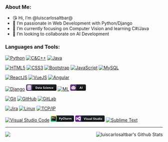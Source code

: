 ### About Me:
- 😘 Hi, I’m @luiscarlosaltbar@
- 👀 I’m passionate in Web Development with Python/Django
- 💫 I’m currently focusing on Computer Vision and learning C#/Java
- 💞️ I’m looking to collaborate on AI Development

### Languages and Tools:
[![Python](https://img.shields.io/badge/-Python-black?style=flat&logo=python&link=https://github.com/luiscarlosaltbar/)](https://github.com/luiscarlosaltbar/)
[![C&C++](https://img.shields.io/badge/-C%20&%20C++-659ad2?style=flat&logo=c%2B%2B&logoColor=ffffff&link=https://github.com/luiscarlosaltbar/)](https://github.com/luiscarlosaltbar/)
[![Java](https://img.shields.io/badge/Java-orange?style=flat&logo=java&logoColor=white&link=https://github.com/luiscarlosaltbar/)](https://github.com/luiscarlosaltbar/)

[![HTML5](https://img.shields.io/badge/-HTML5-E34F26?style=flat&logo=html5&logoColor=white&link=https://github.com/luiscarlosaltbar/)](https://github.com/luiscarlosaltbar/) 
[![CSS3](https://img.shields.io/badge/-CSS3-1572B6?style=flat&logo=css3&link=https://github.com/luiscarlosaltbar/)](https://github.com/luiscarlosaltbar/) 
[![Bootstrap](https://img.shields.io/badge/-Bootstrap-563D7C?style=flat&logo=bootstrap&link=https://github.com/luiscarlosaltbar/)](https://github.com/luiscarlosaltbar/)
[![JavaScript](https://img.shields.io/badge/-JavaScript-black?style=flat&logo=javascript&link=https://github.com/luiscarlosaltbar/)](https://github.com/luiscarlosaltbar/)
[![MySQL](https://img.shields.io/badge/-MySQL-black?style=flat&logo=mysql&link=https://github.com/luiscarlosaltbar/)](https://github.com/luiscarlosaltbar/)

[![ReactJS](https://img.shields.io/badge/-ReactJS-61DAFB?style=flat&logo=react&logoColor=white&link=https://github.com/luiscarlosaltbar/)](https://github.com/luiscarlosaltbar/) 
[![VueJS](https://img.shields.io/badge/VueJS-41B883??style=flat&logo=vue.js&logoColor=white&link=https://github.com/luiscarlosaltbar/)](https://github.com/luiscarlosaltbar/) 
[![Angular](https://img.shields.io/badge/-Angular-DD0031?style=flat&logo=angular&logoColor=white&link=https://github.com/luiscarlosaltbar/)](https://github.com/luiscarlosaltbar/) 

[![Django](https://img.shields.io/badge/-django-black?style=flat&logo=django)](https://github.com/luiscarlosaltbar/)
[![DataScience](https://github.com/SvenCelin/SvenCelin/blob/master/Badges/datascience.png)](https://github.com/luiscarlosaltbar/)
[![ML](https://img.shields.io/badge/-Machine%20Learning-102230?style=flat)](https://github.com/luiscarlosaltbar/)
[![AI](https://github.com/SvenCelin/SvenCelin/blob/master/Badges/ai.png)](https://github.com/luiscarlosaltbar/)

[![Git](https://img.shields.io/badge/-Git-black?style=flat&logo=git&link=https://github.com/luiscarlosaltbar/)](https://github.com/luiscarlosaltbar/) 
[![GitHub](https://img.shields.io/badge/-GitHub-181717?style=flat&logo=github&link=https://github.com/luiscarlosaltbar/)](https://github.com/luiscarlosaltbar/)
[![GitLab](https://img.shields.io/badge/-GitLab-FCA121?style=flat&logo=gitlab&link=https://github.com/luiscarlosaltbar/)](https://github.com/luiscarlosaltbar/)

[![Jira](https://img.shields.io/badge/-Jira-222222?style=flat&logo=jira-software&logoColor=white&logoColor=0052CC)](https://github.com/luiscarlosaltbar/)
[![Linux](https://img.shields.io/badge/-Linux-222222?style=flat&logo=linux&logoColor=FCC624)](https://github.com/luiscarlosaltbar/)
[![TCP/IP](https://img.shields.io/badge/-TCP/IP-222222?style=flat&logo=cisco&logoColor=white)](https://github.com/luiscarlosaltbar/)

[![Visual Studio Code](https://img.shields.io/badge/-VSCode-444444?style=flat&logo=visual-studio-code&logoColor=007ACC)](https://github.com/luiscarlosaltbar/)
[![PyCharm](https://github.com/SvenCelin/SvenCelin/blob/master/Badges/pycharm.png)](https://github.com/luiscarlosaltbar/)
[![Visual Studio](https://github.com/SvenCelin/SvenCelin/blob/master/Badges/visualstudio.png)](https://github.com/luiscarlosaltbar/)
[![Sublime Text](http://img.shields.io/badge/-Sublime%20Text-3C4858?style=flat&logo=sublime-text)](https://github.com/luiscarlosaltbar/)

--- 
<img align="left" src="https://github-readme-stats.vercel.app/api/top-langs/?username=luiscarlosaltbar&theme=white" /> 


<img align="right" alt="luiscarlosaltbar's Github Stats" src="https://github-readme-stats.vercel.app/api?username=luiscarlosaltbar&show_icons=true&hide_border=true" /><br />


[github]: https://github.com/luiscarlosaltbar/

<!---
luiscarlosaltbar/luiscarlosaltbar is a ✨ special ✨ repository because its `README.md` (this file) appears on your GitHub profile.
You can click the Preview link to take a look at your changes.
--->

